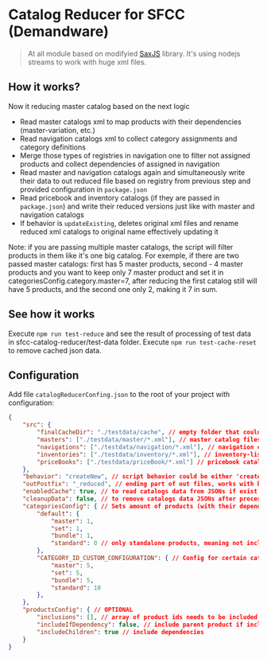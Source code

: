 # Catalog Reducer for SFCC (Demandware)

>At all module based on modifyied [SaxJS](https://www.npmjs.com/package/sax) library. It's using nodejs streams to work with huge xml files.

## How it works?

Now it reducing master catalog based on the next logic
- Read master catalogs xml to map products with their dependencies (master-variation, etc.)
- Read navigation catalogs xml to collect category assignments and category definitions
- Merge those types of registries in navigation one to filter not assigned products and collect dependencies of assigned in navigation
- Read master and navigation catalogs again and simultaneously write their data to out reduced file based on registry from previous step and provided configuration in `package.json`
- Read pricebook and inventory catalogs (if they are passed in `package.json`) and write their reduced versions just like with master and navigation catalogs
- If behavior is `updateExisting`, deletes original xml files and rename reduced xml catalogs to original name effectively updating it

Note: if you are passing multiple master catalogs, the script will filter products in them like it's one big catalog.
For exemple, if there are two passed master catalogs: first has 5 master products, second - 4 master products
and you want to keep only 7 master product and set it in categoriesConfig.category.master=7,
after reducing the first catalog still will have 5 products, and the second one only 2, making it 7 in sum.

## See how it works

Execute `npm run test-reduce` and see the result of processing of test data in sfcc-catalog-reducer/test-data folder.
Execute `npm run test-cache-reset` to remove cached json data.

## Configuration

Add file `catalogReducerConfing.json` to the root of your project with configuration:

```json
{
    "src": {
        "finalCacheDir": "./testdata/cache", // empty folder that could keep cache while calculation
        "masters": ["./testdata/master/*.xml"], // master catalog files
        "navigations": ["./testdata/navigation/*.xml"], // navigation catalog
        "inventories": ["./testdata/inventory/*.xml"], // inventory-list catalogs (OPTIONAL)
        "priceBooks": ["./testdata/priceBook/*.xml"] // pricebook catalogs (OPTIONAL)
    },
    "behavior": "createNew", // script behavior could be either 'createNew' or 'updateExisting' (OPTIONAL, createNew by default)
    "outPostfix": "_reduced", // ending part of out files, works with behavior=createNew (OPTIONAL, _reduced by default)
    "enabledCache": true, // to read catalogs data from JSONs if exist
    "cleanupData": false, // to remove catalogs data JSONs after processing
    "categoriesConfig": { // Sets amount of products (with their dependencies) should to keep after reducing for every type
        "default": {
            "master": 1,
            "set": 1,
            "bundle": 1,
            "standard": 0 // only standalone products, meaning not including dependencies from master, set or bundle
        },
        "CATEGORY_ID_CUSTOM_CONFIGURATION": { // Config for certain category (OPTIONAL)
            "master": 5,
            "set": 5,
            "bundle": 5,
            "standard": 10
        },
    },
    "productsConfig": { // OPTIONAL
        "inclusions": [], // array of product ids needs to be included bypassing counter
        "includeIfDependency": false, // include parent product if inclusion is dependency with all parent dependencies
        "includeChildren": true // include dependencies
    }
}
```
